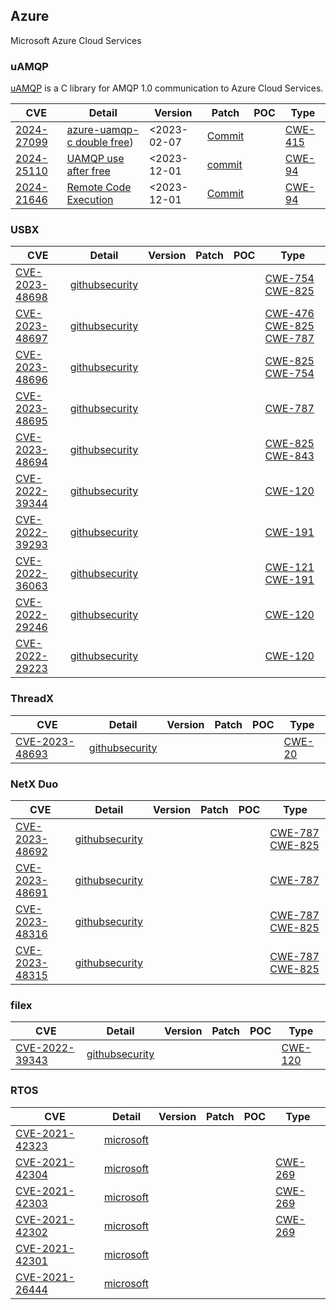 ## Azure 

Microsoft Azure Cloud Services


### uAMQP

[uAMQP](https://github.com/Azure/azure-uamqp-c) is a C library for AMQP 1.0 communication to Azure Cloud Services.

| CVE                                                          | Detail                                                       | Version     | Patch                                                        | POC  | Type                                                     |
| ------------------------------------------------------------ | ------------------------------------------------------------ | ----------- | ------------------------------------------------------------ | ---- | -------------------------------------------------------- |
| [2024-27099](https://www.cve.org/CVERecord?id=CVE-2024-27099) | [azure-uamqp-c double free](https://github.com/Azure/azure-uamqp-c/security/advisories/GHSA-6rh4-fj44-v4jj)) | <2023-02-07 | [Commit](https://github.com/espressif/esp-idf/commit/d98d1e) |      | [CWE-415](https://github.com/advisories?query=cwe%3A415) |
| [2024-25110](https://www.cve.org/CVERecord?id=CVE-2024-25110) | [UAMQP use after free](https://github.com/Azure/azure-uamqp-c/security/advisories/GHSA-c646-4whf-r67v) | <2023-12-01 | [commit](https://github.com/Azure/azure-uamqp-c/commit/30865c9ccedaa32ddb036e87a8ebb52c3f18f695) |      | [CWE-94](https://github.com/advisories?query=cwe%3A94)   |
| [2024-21646](https://www.cve.org/CVERecord?id=CVE-2024-21646) | [Remote Code Execution](https://github.com/Azure/azure-uamqp-c/security/advisories/GHSA-j29m-p99g-7hpv) | <2023-12-01 | [Commit](https://github.com/Azure/azure-uamqp-c/commit/12ddb3a31a5a97f55b06fa5d74c59a1d84ad78fe) |      | [CWE-94](https://github.com/advisories?query=cwe%3A94)   |

### USBX

| CVE                                                          | Detail                                                       | Version | Patch | POC  | Type                                                         |
| ------------------------------------------------------------ | ------------------------------------------------------------ | ------- | ----- | ---- | ------------------------------------------------------------ |
| [CVE-2023-48698](https://www.cve.org/CVERecord?id=CVE-2023-48698) | [githubsecurity](https://github.com/eclipse-threadx/usbx/security/advisories/GHSA-grhp-f66q-x857) |         |       |      | [CWE-754](https://github.com/advisories?query=cwe%3A754) [CWE-825](https://github.com/advisories?query=cwe%3A825) |
| [CVE-2023-48697](https://www.cve.org/CVERecord?id=CVE-2023-48697) | [githubsecurity](https://github.com/eclipse-threadx/usbx/security/advisories/GHSA-p2p9-wp2q-wjv4) |         |       |      | [CWE-476](https://github.com/advisories?query=cwe%3A476) [CWE-825](https://github.com/advisories?query=cwe%3A825) [CWE-787](https://github.com/advisories?query=cwe%3A787) |
| [CVE-2023-48696](https://www.cve.org/CVERecord?id=CVE-2023-48696) | [githubsecurity](https://github.com/eclipse-threadx/usbx/security/advisories/GHSA-h733-98hq-f884) |         |       |      | [CWE-825](https://github.com/advisories?query=cwe%3A825) [CWE-754](https://github.com/advisories?query=cwe%3A754) |
| [CVE-2023-48695](https://www.cve.org/CVERecord?id=CVE-2023-48695) | [githubsecurity](https://github.com/eclipse-threadx/usbx/security/advisories/GHSA-mwj9-rpph-v8wc) |         |       |      | [CWE-787](https://github.com/advisories?query=cwe%3A787)     |
| [CVE-2023-48694](https://www.cve.org/CVERecord?id=CVE-2023-48694) | [githubsecurity](https://github.com/eclipse-threadx/usbx/security/advisories/GHSA-qjw8-7w86-44qj) |         |       |      | [CWE-825](https://github.com/advisories?query=cwe%3A825) [CWE-843](https://github.com/advisories?query=cwe%3A843) |
| [CVE-2022-39344](https://www.cve.org/CVERecord?id=CVE-2022-39344) | [githubsecurity](https://github.com/eclipse-threadx/usbx/security/advisories/GHSA-m9p8-xrp7-vvqp) |         |       |      | [CWE-120](https://github.com/advisories?query=cwe%3A120)     |
| [CVE-2022-39293](https://www.cve.org/CVERecord?id=CVE-2022-39293) | [githubsecurity](https://github.com/eclipse-threadx/usbx/security/advisories/GHSA-gg76-h537-xq48) |         |       |      | [CWE-191](https://github.com/advisories?query=cwe%3A191)     |
| [CVE-2022-36063](https://www.cve.org/CVERecord?id=CVE-2022-36063) | [githubsecurity](https://github.com/eclipse-threadx/usbx/security/advisories/GHSA-chpp-5fv9-6368) |         |       |      | [CWE-121](https://github.com/advisories?query=cwe%3A121) [CWE-191](https://github.com/advisories?query=cwe%3A191) |
| [CVE-2022-29246](https://www.cve.org/CVERecord?id=CVE-2022-29246) | [githubsecurity](https://github.com/eclipse-threadx/usbx/security/advisories/GHSA-hh5p-x584-j8hv) |         |       |      | [CWE-120](https://github.com/advisories?query=cwe%3A120)     |
| [CVE-2022-29223](https://www.cve.org/CVERecord?id=CVE-2022-29223) | [githubsecurity](https://github.com/eclipse-threadx/usbx/security/advisories/GHSA-2qc5-385m-x862) |         |       |      | [CWE-120](https://github.com/advisories?query=cwe%3A120)     |

### ThreadX 

| CVE                                                          | Detail                                                       | Version | Patch | POC  | Type                                                   |
| ------------------------------------------------------------ | ------------------------------------------------------------ | ------- | ----- | ---- | ------------------------------------------------------ |
| [CVE-2023-48693](https://www.cve.org/CVERecord?id=CVE-2023-48693) | [githubsecurity](https://github.com/eclipse-threadx/threadx/security/advisories/GHSA-p7w6-62rq-vrf9) |         |       |      | [CWE-20](https://github.com/advisories?query=cwe%3A20) |

### NetX Duo

| CVE                                                          | Detail                                                       | Version | Patch | POC  | Type                                                         |
| ------------------------------------------------------------ | ------------------------------------------------------------ | ------- | ----- | ---- | ------------------------------------------------------------ |
| [CVE-2023-48692](https://www.cve.org/CVERecord?id=CVE-2023-48692) | [githubsecurity](https://github.com/eclipse-threadx/netxduo/security/advisories/GHSA-m2rx-243p-9w64) |         |       |      | [CWE-787](https://github.com/advisories?query=cwe%3A787) [CWE-825](https://github.com/advisories?query=cwe%3A825) |
| [CVE-2023-48691](https://www.cve.org/CVERecord?id=CVE-2023-48691) | [githubsecurity](https://github.com/eclipse-threadx/netxduo/security/advisories/GHSA-fwmg-rj6g-w99p) |         |       |      | [CWE-787](https://github.com/advisories?query=cwe%3A787)     |
| [CVE-2023-48316](https://www.cve.org/CVERecord?id=CVE-2023-48316) | [githubsecurity](https://github.com/eclipse-threadx/netxduo/security/advisories/GHSA-3cmf-r288-xhwq) |         |       |      | [CWE-787](https://github.com/advisories?query=cwe%3A787) [CWE-825](https://github.com/advisories?query=cwe%3A825) |
| [CVE-2023-48315](https://www.cve.org/CVERecord?id=CVE-2023-48315) | [githubsecurity](https://github.com/eclipse-threadx/netxduo/security/advisories/GHSA-rj6h-jjg2-7gf3) |         |       |      | [CWE-787](https://github.com/advisories?query=cwe%3A787) [CWE-825](https://github.com/advisories?query=cwe%3A825) |

### filex

| CVE                                                          | Detail                                                       | Version | Patch | POC  | Type                                                     |
| ------------------------------------------------------------ | ------------------------------------------------------------ | ------- | ----- | ---- | -------------------------------------------------------- |
| [CVE-2022-39343](https://www.cve.org/CVERecord?id=CVE-2022-39343) | [githubsecurity](https://github.com/azure-rtos/filex/security/advisories/GHSA-8jqf-wjhq-4w9f) |         |       |      | [CWE-120](https://github.com/advisories?query=cwe%3A120) |

### RTOS

| CVE                                                          | Detail                                                       | Version | Patch | POC  | Type                                                     |
| ------------------------------------------------------------ | ------------------------------------------------------------ | ------- | ----- | ---- | -------------------------------------------------------- |
| [CVE-2021-42323](https://www.cve.org/CVERecord?id=CVE-2021-42323) | [microsoft](https://msrc.microsoft.com/update-guide/en-US/advisory/CVE-2021-42323) |         |       |      |                                                          |
| [CVE-2021-42304](https://www.cve.org/CVERecord?id=CVE-2021-42304) | [microsoft](https://msrc.microsoft.com/update-guide/en-US/advisory/CVE-2021-42304) |         |       |      | [CWE-269](https://github.com/advisories?query=cwe%3A269) |
| [CVE-2021-42303](https://www.cve.org/CVERecord?id=CVE-2021-42303) | [microsoft](https://msrc.microsoft.com/update-guide/en-US/advisory/CVE-2021-42303) |         |       |      | [CWE-269](https://github.com/advisories?query=cwe%3A269) |
| [CVE-2021-42302](https://www.cve.org/CVERecord?id=CVE-2021-42302) | [microsoft](https://msrc.microsoft.com/update-guide/en-US/advisory/CVE-2021-42302) |         |       |      | [CWE-269](https://github.com/advisories?query=cwe%3A269) |
| [CVE-2021-42301](https://www.cve.org/CVERecord?id=CVE-2021-42301) | [microsoft](https://msrc.microsoft.com/update-guide/en-US/advisory/CVE-2021-42301) |         |       |      |                                                          |
| [CVE-2021-26444](https://www.cve.org/CVERecord?id=CVE-2021-26444) | [microsoft](https://msrc.microsoft.com/update-guide/en-US/advisory/CVE-2021-26444) |         |       |      |                                                          |

